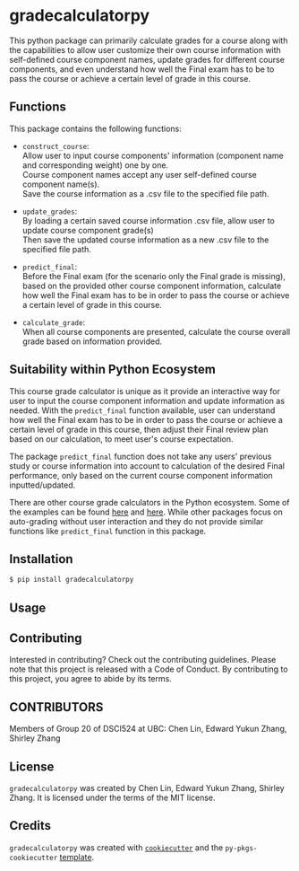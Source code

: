 # gradecalculatorpy

This python package can primarily calculate grades for a course along with the capabilities to allow user customize their own course information with self-defined course component names, update grades for different course components, and even understand how well the Final exam has to be to pass the course or achieve a certain level of grade in this course.

## Functions

This package contains the following functions:

- `construct_course`: <br>Allow user to input course components' information (component name and corresponding weight) one by one.<br>Course component names accept any user self-defined course component name(s).<br>Save the course information as a .csv file to the specified file path.

- `update_grades`: <br>By loading a certain saved course information .csv file, allow user to update course component grade(s) <br> Then save the updated course information as a new .csv file to the specified file path.
  
- `predict_final`: <br>Before the Final exam (for the scenario only the Final grade is missing), based on the provided other course component information, calculate how well the Final exam has to be in order to pass the course or achieve a certain level of grade in this course.
  
- `calculate_grade`: <br>When all course components are presented, calculate the course overall grade based on information provided.

## Suitability within Python Ecosystem

This course grade calculator is unique as it provide an interactive way for user to input the course component information and update information as needed. With the `predict_final` function available, user can understand how well the Final exam has to be in order to pass the course or achieve a certain level of grade in this course, then adjust their Final review plan based on our calculation, to meet user's course expectation.

The package `predict_final` function does not take any users' previous study or course information into account to calculation of the desired Final performance, only based on the current course component information inputted/updated. 

There are other course grade calculators in the Python ecosystem. Some of the examples can be found [here](https://pypi.org/project/grade/) and [here](https://pypi.org/project/grade-tracker/). While other packages focus on auto-grading without user interaction and they do not provide similar functions like `predict_final` function in this package.

## Installation

```bash
$ pip install gradecalculatorpy
```

## Usage


## Contributing

Interested in contributing? Check out the contributing guidelines. Please note that this project is released with a Code of Conduct. By contributing to this project, you agree to abide by its terms.

## CONTRIBUTORS

Members of Group 20 of DSCI524 at UBC: Chen Lin, Edward Yukun Zhang, Shirley Zhang

## License

`gradecalculatorpy` was created by Chen Lin, Edward Yukun Zhang, Shirley Zhang. It is licensed under the terms of the MIT license.

## Credits

`gradecalculatorpy` was created with [`cookiecutter`](https://cookiecutter.readthedocs.io/en/latest/) and the `py-pkgs-cookiecutter` [template](https://github.com/py-pkgs/py-pkgs-cookiecutter).
